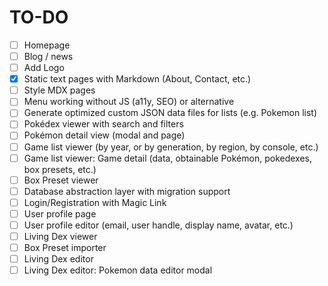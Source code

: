 # TO-DO

- [ ] Homepage
- [ ] Blog / news
- [ ] Add Logo
- [x] Static text pages with Markdown (About, Contact, etc.)
- [ ] Style MDX pages
- [ ] Menu working without JS (a11y, SEO) or alternative
- [ ] Generate optimized custom JSON data files for lists (e.g. Pokemon list)
- [ ] Pokédex viewer with search and filters
- [ ] Pokémon detail view (modal and page)
- [ ] Game list viewer (by year, or by generation, by region, by console, etc.)
- [ ] Game list viewer: Game detail (data, obtainable Pokémon, pokedexes, box presets, etc.)
- [ ] Box Preset viewer
- [ ] Database abstraction layer with migration support
- [ ] Login/Registration with Magic Link
- [ ] User profile page
- [ ] User profile editor (email, user handle, display name, avatar, etc.)
- [ ] Living Dex viewer
- [ ] Box Preset importer
- [ ] Living Dex editor
- [ ] Living Dex editor: Pokemon data editor modal

